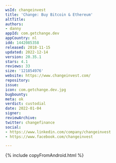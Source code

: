 ```yaml
---
wsId: changeinvest
title: 'Change: Buy Bitcoin & Ethereum'
altTitle: 
authors:
- danny
appId: com.getchange.dev
appCountry: nl
idd: 1442085358
released: 2018-11-15
updated: 2022-12-14
version: 20.35.1
stars: 4.1
reviews: 33
size: '121854976'
website: https://www.changeinvest.com/
repository: 
issue: 
icon: com.getchange.dev.jpg
bugbounty: 
meta: ok
verdict: custodial
date: 2022-01-04
signer: 
reviewArchive: 
twitter: changefinance
social:
- https://www.linkedin.com/company/changeinvest
- https://www.facebook.com/changeinvest

---
```


{% include copyFromAndroid.html %}
